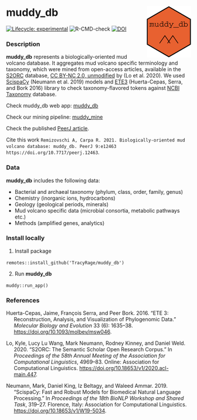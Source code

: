 
<!-- README.md is generated from README.Rmd. Please edit that file -->

# muddy\_db <img src="man/figures/README-hex.png" align="right" alt="" width="120" />

<!-- badges: start -->

[![Lifecycle:
experimental](https://img.shields.io/badge/lifecycle-experimental-orange.svg)](https://www.tidyverse.org/lifecycle/#experimental)
![R-CMD-check](https://github.com/TracyRage/muddy_db/workflows/R-CMD-check/badge.svg)
[![DOI](https://zenodo.org/badge/330902563.svg)](https://zenodo.org/badge/latestdoi/330902563)
<!-- badges: end -->

### Description

**muddy\_db** represents a biologically-oriented mud volcano database.
It aggregates mud volcano specific terminology and taxonomy, which were
mined from open-access articles, available in the
[S2ORC](https://github.com/allenai/s2orc/) database, [CC BY-NC 2.0,
unmodified](https://creativecommons.org/licenses/by-nc/2.0/) by (Lo et
al. 2020). We used [ScispaCy](https://github.com/allenai/scispacy)
(Neumann et al. 2019) models and
[ETE3](https://github.com/etetoolkit/ete) (Huerta-Cepas, Serra, and Bork
2016) library to check taxonomy-flavored tokens against [NCBI
Taxonomy](ftp://ftp.ncbi.nlm.nih.gov/pub/taxonomy/) database.

Check muddy\_db web app:
[muddy\_db](https://muddy-db.shinyapps.io/muddy_db/)

Check our mining pipeline:
[muddy\_mine](https://github.com/TracyRage/muddy_mine)

Check the published [PeerJ
article](https://doi.org/10.7717/peerj.12463).

Cite this work
`Remizovschi A, Carpa R. 2021. Biologically-oriented mud volcano database: muddy_db. PeerJ 9:e12463 https://doi.org/10.7717/peerj.12463`.

### Data

**muddy\_db** includes the following data:

-   Bacterial and archaeal taxonomy (phylum, class, order, family,
    genus)
-   Chemistry (inorganic ions, hydrocarbons)
-   Geology (geological periods, minerals)
-   Mud volcano specific data (microbial consortia, metabolic pathways
    etc.)
-   Methods (amplified genes, analytics)

### Install locally

1.  Install package

`remotes::install_github('TracyRage/muddy_db')`

2.  Run **muddy\_db**

`muddy::run_app()`

### References

<div id="refs" class="references csl-bib-body hanging-indent">

<div id="ref-cepas_2016" class="csl-entry">

Huerta-Cepas, Jaime, François Serra, and Peer Bork. 2016. “<span
class="nocase">ETE 3: Reconstruction, Analysis, and Visualization of
Phylogenomic Data</span>.” *Molecular Biology and Evolution* 33 (6):
1635–38. <https://doi.org/10.1093/molbev/msw046>.

</div>

<div id="ref-lo-wang-2020-s2orc" class="csl-entry">

Lo, Kyle, Lucy Lu Wang, Mark Neumann, Rodney Kinney, and Daniel Weld.
2020. “S2ORC: The Semantic Scholar Open Research Corpus.” In
*Proceedings of the 58th Annual Meeting of the Association for
Computational Linguistics*, 4969–83. Online: Association for
Computational Linguistics.
<https://doi.org/10.18653/v1/2020.acl-main.447>.

</div>

<div id="ref-neumann_2019_scispacy" class="csl-entry">

Neumann, Mark, Daniel King, Iz Beltagy, and Waleed Ammar. 2019.
“ScispaCy: Fast and Robust Models for Biomedical Natural Language
Processing.” In *Proceedings of the 18th BioNLP Workshop and Shared
Task*, 319–27. Florence, Italy: Association for Computational
Linguistics. <https://doi.org/10.18653/v1/W19-5034>.

</div>

</div>
